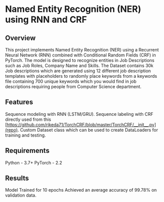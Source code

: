 # Named Entity Recognition (NER) using RNN and CRF

## Overview
This project implements Named Entity Recognition (NER) using a Recurrent Neural Network (RNN) combined with Conditional Random Fields (CRF) in PyTorch. The model is designed to recognize entities in Job Descriptions such as Job Roles, Company Name and Skills.
The Dataset contains 30k Job descriptions which are generated using 12 different job description templates with placeholders to randomly place keywords from a keywords file containing 700 unique keywords which you would find in job descriptions requiring people
from Computer Science department.

## Features
Sequence modeling with RNN (LSTM/GRU).
Sequence labeling with CRF directly used from this [https://github.com/rikeda71/TorchCRF/blob/master/TorchCRF/__init__.py](repo).
Custom Dataset class which can be used to create DataLoaders for training and testing.

## Requirements
Python - 3.7+
PyTorch - 2.2

## Results
Model Trained for 10 epochs
Achieved an average accuracy of 99.78% on validation data.
